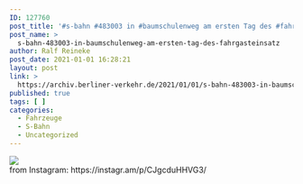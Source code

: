 ```yaml
---
ID: 127760
post_title: '#s-bahn #483003 in #baumschulenweg am ersten Tag des #fahrgasteinsatz'
post_name: >
  s-bahn-483003-in-baumschulenweg-am-ersten-tag-des-fahrgasteinsatz
author: Ralf Reineke
post_date: 2021-01-01 16:28:21
layout: post
link: >
  https://archiv.berliner-verkehr.de/2021/01/01/s-bahn-483003-in-baumschulenweg-am-ersten-tag-des-fahrgasteinsatz/
published: true
tags: [ ]
categories:
  - Fahrzeuge
  - S-Bahn
  - Uncategorized
---
```

<div><img src='https://scontent-iad3-1.cdninstagram.com/v/t51.29350-15/134178714_2820547631525983_9163231536426440797_n.jpg?_nc_cat=109&ccb=2&_nc_sid=8ae9d6&_nc_ohc=AxWz-B7JTw0AX_rY4DK&_nc_ht=scontent-iad3-1.cdninstagram.com&oh=d00a6caacff0dc599ffc70fba045b8f6&oe=60167922' style='max-width:600px;' /><br/><div>from Instagram: https://instagr.am/p/CJgcduHHVG3/</div></div>